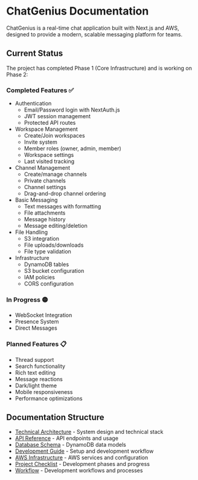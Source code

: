 # ChatGenius Documentation

ChatGenius is a real-time chat application built with Next.js and AWS, designed to provide a modern, scalable messaging platform for teams.

## Current Status

The project has completed Phase 1 (Core Infrastructure) and is working on Phase 2:

### Completed Features ✅
- Authentication
  - Email/Password login with NextAuth.js
  - JWT session management
  - Protected API routes
- Workspace Management
  - Create/Join workspaces
  - Invite system
  - Member roles (owner, admin, member)
  - Workspace settings
  - Last visited tracking
- Channel Management
  - Create/manage channels
  - Private channels
  - Channel settings
  - Drag-and-drop channel ordering
- Basic Messaging
  - Text messages with formatting
  - File attachments
  - Message history
  - Message editing/deletion
- File Handling
  - S3 integration
  - File uploads/downloads
  - File type validation
- Infrastructure
  - DynamoDB tables
  - S3 bucket configuration
  - IAM policies
  - CORS configuration

### In Progress 🟡
- WebSocket Integration
- Presence System
- Direct Messages

### Planned Features 📋
- Thread support
- Search functionality
- Rich text editing
- Message reactions
- Dark/light theme
- Mobile responsiveness
- Performance optimizations

## Documentation Structure

- [Technical Architecture](./architecture.md) - System design and technical stack
- [API Reference](./api-reference.md) - API endpoints and usage
- [Database Schema](./database-schema.md) - DynamoDB data models
- [Development Guide](./development-guide.md) - Setup and development workflow
- [AWS Infrastructure](./aws-infrastructure.md) - AWS services and configuration
- [Project Checklist](./project-checklist.md) - Development phases and progress
- [Workflow](./workflow.md) - Development workflows and processes 